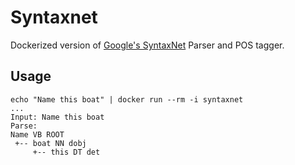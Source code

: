 Syntaxnet
=========

Dockerized version of [Google's SyntaxNet](https://github.com/tensorflow/models/tree/master/syntaxnet) Parser and POS tagger.


Usage
-----

```shell
echo "Name this boat" | docker run --rm -i syntaxnet
...
Input: Name this boat
Parse:
Name VB ROOT
 +-- boat NN dobj
     +-- this DT det
```
